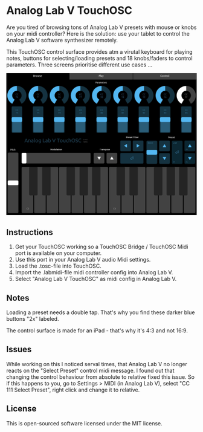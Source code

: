 # Analog Lab V TouchOSC
 
Are you tired of browsing tons of Analog Lab V presets with mouse or knobs on your midi controller? Here is the solution: use your tablet to control the Analog Lab V software synthesizer remotely.

This TouchOSC control surface provides atm a virutal keyboard for playing notes, buttons for selecting/loading presets and 18 knobs/faders to control parameters. Three screens prioritise different use cases ...

![Screenshot](screenshots/screen1.jpg)

## Instructions
1. Get your TouchOSC working so a TouchOSC Bridge / TouchOSC Midi port is available on your computer.
2. Use this port in your Analog Lab V audio Midi settings.
3. Load the .tosc-file into TouchOSC.
4. Import the .labmidi-file midi controller config into Analog Lab V.
5. Select "Analog Lab V TouchOSC" as midi config in Analog Lab V.


## Notes
Loading a preset needs a double tap. That's why you find these darker blue buttons "2x" labeled. 
    
The control surface is made for an iPad - that's why it's 4:3 and not 16:9.

## Issues
While working on this I noticed serval times, that Analog Lab V no longer reacts on the "Select Preset" control midi message. I found out that changing the control behaviour from absolute to relative fixed this issue. So if this happens to you, go to Settings > MIDI (in Analog Lab V), select "CC 111 Select Preset", right click and change it to relative. 

## License
This is open-sourced software licensed under the MIT license.
